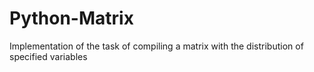 # Python-Matrix
Implementation of the task of compiling a matrix with the distribution of specified variables
